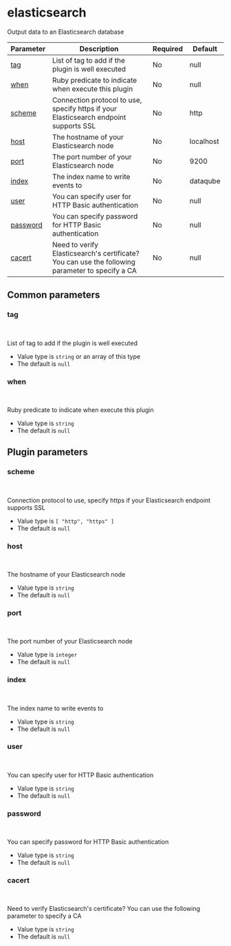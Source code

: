 # elasticsearch <Badge type='tip' text='community' vertical='top' />

Output data to an Elasticsearch database

| Parameter | Description | Required | Default |
|---|---|---|---|
| [tag](#tag) | List of tag to add if the plugin is well executed | No | null
| [when](#when) | Ruby predicate to indicate when execute this plugin | No | null
| [scheme](#scheme) | Connection protocol to use, specify https if your Elasticsearch endpoint supports SSL | No | http
| [host](#host) | The hostname of your Elasticsearch node | No | localhost
| [port](#port) | The port number of your Elasticsearch node | No | 9200
| [index](#index) | The index name to write events to | No | dataqube
| [user](#user) | You can specify user for HTTP Basic authentication | No | null
| [password](#password) | You can specify password for HTTP Basic authentication | No | null
| [cacert](#cacert) | Need to verify Elasticsearch's certificate? You can use the following parameter to specify a CA | No | null

## Common parameters
### tag
<br/>
<Badge type=warning text=optional vertical=bottom />

List of tag to add if the plugin is well executed
- Value type is `string` or an array of this type
- The default is `null`

### when
<br/>
<Badge type=warning text=optional vertical=bottom />

Ruby predicate to indicate when execute this plugin
- Value type is `string`
- The default is `null`

## Plugin parameters
### scheme
<br/>
<Badge type=warning text=optional vertical=bottom />

Connection protocol to use, specify https if your Elasticsearch endpoint supports SSL
- Value type is `[
  "http",
  "https"
]`
- The default is `null`

### host
<br/>
<Badge type=warning text=optional vertical=bottom />

The hostname of your Elasticsearch node
- Value type is `string`
- The default is `null`

### port
<br/>
<Badge type=warning text=optional vertical=bottom />

The port number of your Elasticsearch node
- Value type is `integer`
- The default is `null`

### index
<br/>
<Badge type=warning text=optional vertical=bottom />

The index name to write events to
- Value type is `string`
- The default is `null`

### user
<br/>
<Badge type=warning text=optional vertical=bottom />

You can specify user for HTTP Basic authentication
- Value type is `string`
- The default is `null`

### password
<br/>
<Badge type=warning text=optional vertical=bottom />

You can specify password for HTTP Basic authentication
- Value type is `string`
- The default is `null`

### cacert
<br/>
<Badge type=warning text=optional vertical=bottom />

Need to verify Elasticsearch's certificate? You can use the following parameter to specify a CA
- Value type is `string`
- The default is `null`


